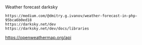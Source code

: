 Weather forecast
darksky

    https://medium.com/@dmitry.g.ivanov/weather-forecast-in-php-95bca6b0ed18
    https://darksky.net/dev
    https://darksky.net/dev/docs/libraries

https://openweathermap.org/api